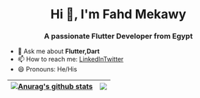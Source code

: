 <h1 align="center">Hi 👋, I'm Fahd Mekawy</h1>
<h3 align="center">A passionate Flutter Developer from Egypt </h3>

- 💬 Ask me about **Flutter,Dart** 
- 📫 How to reach me: [LinkedIn](https://www.linkedin.com/in/fahdmekawy/)[Twitter](https://twitter.com/fahd_mekawy)
- 😄 Pronouns: He/His

| <a href="https://github.com/fahdmekawy/github-readme-stats"><img align="center" src="https://github-readme-stats.vercel.app/api?username=fahdmekawy&show_icons=true&include_all_commits=true&theme=buefy&hide_border=true" alt="Anurag's github stats" /></a> | <a href="https://github.com/fahdmekawy/github-readme-stats"><img align="center" src="https://github-readme-stats.vercel.app/api/top-langs/?username=fahdmekawy&layout=compact&theme=buefy&hide_border=true" /></a> |
| ------------- | ------------- |
